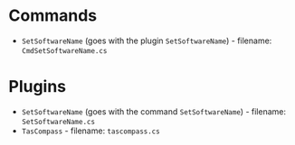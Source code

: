 # Commands
* `SetSoftwareName` (goes with the plugin `SetSoftwareName`) - filename: `CmdSetSoftwareName.cs`
# Plugins
* `SetSoftwareName` (goes with the command `SetSoftwareName`) - filename: `SetSoftwareName.cs`
* `TasCompass` - filename: `tascompass.cs`

